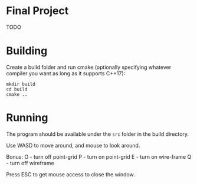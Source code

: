 # Final Project
TODO

# Building

Create a build folder and run cmake (optionally specifying whatever compiler you want as long as it supports C++17):

```
mkdir build
cd build
cmake ..
```

# Running

The program should be available under the `src` folder in the build directory.

Use WASD to move around, and mouse to look around.

Bonus:
  O - turn off point-grid
  P - turn on point-grid
  E - turn on wire-frame
  Q - turn off wireframe

Press ESC to get mouse access to close the window.

